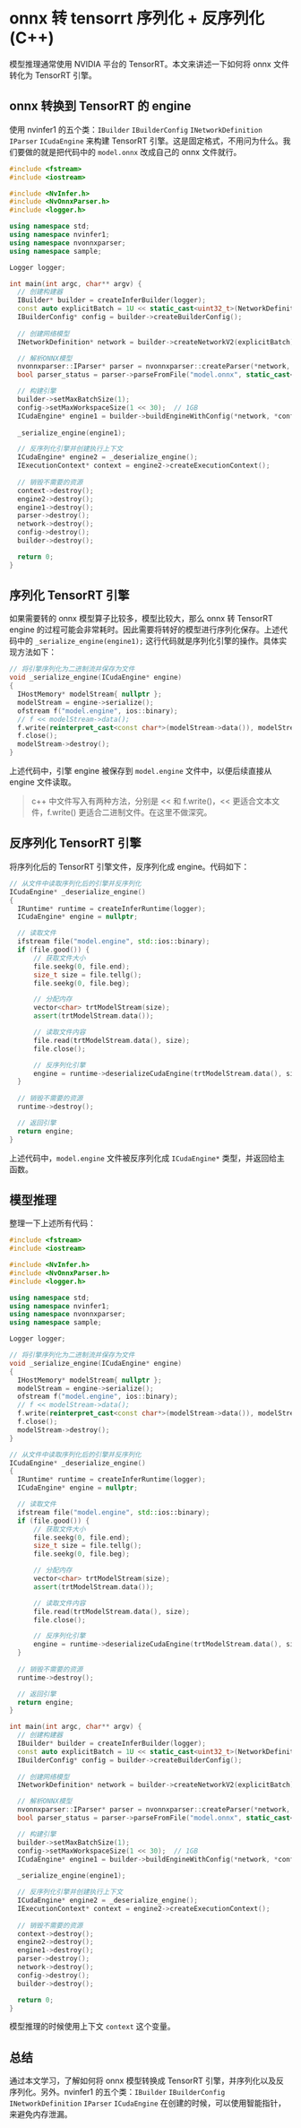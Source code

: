 # onnx 转 tensorrt 序列化 + 反序列化 (C++)

模型推理通常使用 NVIDIA 平台的 TensorRT。本文来讲述一下如何将 onnx 文件转化为 TensorRT 引擎。

## onnx 转换到 TensorRT 的 engine

使用 nvinfer1 的五个类：`IBuilder` `IBuilderConfig` `INetworkDefinition` `IParser`  `ICudaEngine` 来构建 TensorRT 引擎。这是固定格式，不用问为什么。我们要做的就是把代码中的 `model.onnx` 改成自己的 onnx 文件就行。

```cpp
#include <fstream>
#include <iostream>

#include <NvInfer.h>
#include <NvOnnxParser.h>
#include <logger.h>

using namespace std;
using namespace nvinfer1;
using namespace nvonnxparser;
using namespace sample;

Logger logger;

int main(int argc, char** argv) {
  // 创建构建器
  IBuilder* builder = createInferBuilder(logger);
  const auto explicitBatch = 1U << static_cast<uint32_t>(NetworkDefinitionCreationFlag::kEXPLICIT_BATCH);
  IBuilderConfig* config = builder->createBuilderConfig(); 
  
  // 创建网络模型
  INetworkDefinition* network = builder->createNetworkV2(explicitBatch);

  // 解析ONNX模型
  nvonnxparser::IParser* parser = nvonnxparser::createParser(*network, logger);
  bool parser_status = parser->parseFromFile("model.onnx", static_cast<int>(ILogger::Severity::kWARNING));

  // 构建引擎
  builder->setMaxBatchSize(1);
  config->setMaxWorkspaceSize(1 << 30);  // 1GB
  ICudaEngine* engine1 = builder->buildEngineWithConfig(*network, *config);
  
  _serialize_engine(engine1);

  // 反序列化引擎并创建执行上下文
  ICudaEngine* engine2 = _deserialize_engine();
  IExecutionContext* context = engine2->createExecutionContext();
  
  // 销毁不需要的资源
  context->destroy();
  engine2->destroy();
  engine1->destroy();
  parser->destroy();
  network->destroy();
  config->destroy();
  builder->destroy();

  return 0;
}

```

## 序列化 TensorRT 引擎

如果需要转的 onnx 模型算子比较多，模型比较大，那么 onnx 转 TensorRT engine 的过程可能会非常耗时。因此需要将转好的模型进行序列化保存。上述代码中的 `_serialize_engine(engine1);` 这行代码就是序列化引擎的操作。具体实现方法如下：

```cpp
// 将引擎序列化为二进制流并保存为文件
void _serialize_engine(ICudaEngine* engine)
{
  IHostMemory* modelStream{ nullptr }; 
  modelStream = engine->serialize(); 
  ofstream f("model.engine", ios::binary); 
  // f << modelStream->data();
  f.write(reinterpret_cast<const char*>(modelStream->data()), modelStream->size());
  f.close();
  modelStream->destroy();
}
```

上述代码中，引擎 engine 被保存到 `model.engine` 文件中，以便后续直接从 engine 文件读取。

> c++ 中文件写入有两种方法，分别是 << 和 f.write()，<< 更适合文本文件，f.write() 更适合二进制文件。在这里不做深究。

## 反序列化 TensorRT 引擎

将序列化后的 TensorRT 引擎文件，反序列化成 engine。代码如下：

```cpp
// 从文件中读取序列化后的引擎并反序列化
ICudaEngine* _deserialize_engine()
{
  IRuntime* runtime = createInferRuntime(logger);
  ICudaEngine* engine = nullptr;

  // 读取文件
  ifstream file("model.engine", std::ios::binary);
  if (file.good()) {
      // 获取文件大小
      file.seekg(0, file.end);
      size_t size = file.tellg();
      file.seekg(0, file.beg);

      // 分配内存
      vector<char> trtModelStream(size);
      assert(trtModelStream.data());

      // 读取文件内容
      file.read(trtModelStream.data(), size);
      file.close();

      // 反序列化引擎
      engine = runtime->deserializeCudaEngine(trtModelStream.data(), size, nullptr);
  }
  
  // 销毁不需要的资源
  runtime->destroy();

  // 返回引擎
  return engine;
}
```

上述代码中，`model.engine` 文件被反序列化成 `ICudaEngine*` 类型，并返回给主函数。

## 模型推理

整理一下上述所有代码：

```cpp
#include <fstream>
#include <iostream>

#include <NvInfer.h>
#include <NvOnnxParser.h>
#include <logger.h>

using namespace std;
using namespace nvinfer1;
using namespace nvonnxparser;
using namespace sample;

Logger logger;

// 将引擎序列化为二进制流并保存为文件
void _serialize_engine(ICudaEngine* engine)
{
  IHostMemory* modelStream{ nullptr }; 
  modelStream = engine->serialize(); 
  ofstream f("model.engine", ios::binary); 
  // f << modelStream->data();
  f.write(reinterpret_cast<const char*>(modelStream->data()), modelStream->size());
  f.close();
  modelStream->destroy();
}

// 从文件中读取序列化后的引擎并反序列化
ICudaEngine* _deserialize_engine()
{
  IRuntime* runtime = createInferRuntime(logger);
  ICudaEngine* engine = nullptr;

  // 读取文件
  ifstream file("model.engine", std::ios::binary);
  if (file.good()) {
      // 获取文件大小
      file.seekg(0, file.end);
      size_t size = file.tellg();
      file.seekg(0, file.beg);

      // 分配内存
      vector<char> trtModelStream(size);
      assert(trtModelStream.data());

      // 读取文件内容
      file.read(trtModelStream.data(), size);
      file.close();

      // 反序列化引擎
      engine = runtime->deserializeCudaEngine(trtModelStream.data(), size, nullptr);
  }
  
  // 销毁不需要的资源
  runtime->destroy();

  // 返回引擎
  return engine;
}

int main(int argc, char** argv) {
  // 创建构建器
  IBuilder* builder = createInferBuilder(logger);
  const auto explicitBatch = 1U << static_cast<uint32_t>(NetworkDefinitionCreationFlag::kEXPLICIT_BATCH);
  IBuilderConfig* config = builder->createBuilderConfig(); 
  
  // 创建网络模型
  INetworkDefinition* network = builder->createNetworkV2(explicitBatch);

  // 解析ONNX模型
  nvonnxparser::IParser* parser = nvonnxparser::createParser(*network, logger);
  bool parser_status = parser->parseFromFile("model.onnx", static_cast<int>(ILogger::Severity::kWARNING));

  // 构建引擎
  builder->setMaxBatchSize(1);
  config->setMaxWorkspaceSize(1 << 30);  // 1GB
  ICudaEngine* engine1 = builder->buildEngineWithConfig(*network, *config);
  
  _serialize_engine(engine1);

  // 反序列化引擎并创建执行上下文
  ICudaEngine* engine2 = _deserialize_engine();
  IExecutionContext* context = engine2->createExecutionContext();
  
  // 销毁不需要的资源
  context->destroy();
  engine2->destroy();
  engine1->destroy();
  parser->destroy();
  network->destroy();
  config->destroy();
  builder->destroy();

  return 0;
}

```

模型推理的时候使用上下文 `context` 这个变量。

## 总结

通过本文学习，了解如何将 onnx 模型转换成 TensorRT 引擎，并序列化以及反序列化。另外。nvinfer1 的五个类：`IBuilder` `IBuilderConfig` `INetworkDefinition` `IParser`  `ICudaEngine` 在创建的时候，可以使用智能指针，来避免内存泄漏。
